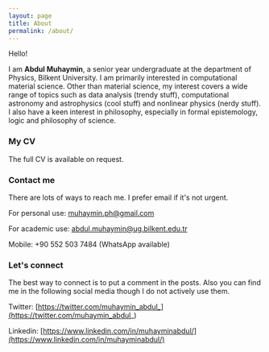```yaml
---
layout: page
title: About
permalink: /about/
---
```


Hello!

I am **Abdul Muhaymin**, a senior year undergraduate at the department of Physics, Bilkent University. I am primarily interested in computational material science. Other than material science, my interest covers a wide range of topics such as data analysis (trendy stuff), computational astronomy and astrophysics (cool stuff) and nonlinear physics (nerdy stuff). I also have a keen interest in philosophy, especially in formal epistemology, logic and philosophy of science.

### My CV

The full CV is available on request.

### Contact me
There are lots of ways to reach me. I prefer email if it's not urgent.

For personal use: [muhaymin.ph@gmail.com](mailto:email@domain.com)

For academic use: [abdul.muhaymin@ug.bilkent.edu.tr](mailto:abdul.muhaymin@ug.bilkent.edu.tr)

Mobile: +90 552 503 7484 (WhatsApp available)

### Let's connect
The best way to connect is to put a comment in the posts. Also you can find me in the following social media though I do not actively use them.

Twitter: [https://twitter.com/muhaymin_abdul_](https://twitter.com/muhaymin_abdul_)

Linkedin: [https://www.linkedin.com/in/muhayminabdul/](https://www.linkedin.com/in/muhayminabdul/)
